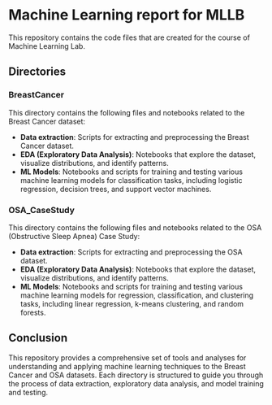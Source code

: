 # Machine Learning report for MLLB 

This repository contains the code files that are created for the course of Machine Learning Lab.

## Directories

### BreastCancer
This directory contains the following files and notebooks related to the Breast Cancer dataset:
- **Data extraction**: Scripts for extracting and preprocessing the Breast Cancer dataset.
- **EDA (Exploratory Data Analysis)**: Notebooks that explore the dataset, visualize distributions, and identify patterns.
- **ML Models**: Notebooks and scripts for training and testing various machine learning models for classification tasks, including logistic regression, decision trees, and support vector machines.

### OSA_CaseStudy
This directory contains the following files and notebooks related to the OSA (Obstructive Sleep Apnea) Case Study:
- **Data extraction**: Scripts for extracting and preprocessing the OSA dataset.
- **EDA (Exploratory Data Analysis)**: Notebooks that explore the dataset, visualize distributions, and identify patterns.
- **ML Models**: Notebooks and scripts for training and testing various machine learning models for regression, classification, and clustering tasks, including linear regression, k-means clustering, and random forests.

## Conclusion
This repository provides a comprehensive set of tools and analyses for understanding and applying machine learning techniques to the Breast Cancer and OSA datasets. Each directory is structured to guide you through the process of data extraction, exploratory data analysis, and model training and testing.
